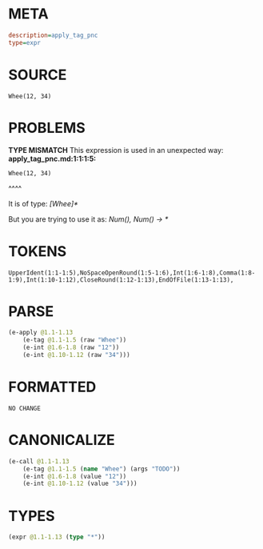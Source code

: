 # META
~~~ini
description=apply_tag_pnc
type=expr
~~~
# SOURCE
~~~roc
Whee(12, 34)
~~~
# PROBLEMS
**TYPE MISMATCH**
This expression is used in an unexpected way:
**apply_tag_pnc.md:1:1:1:5:**
```roc
Whee(12, 34)
```
^^^^

It is of type:
    _[Whee]*_

But you are trying to use it as:
    _Num(*), Num(*) -> *_

# TOKENS
~~~zig
UpperIdent(1:1-1:5),NoSpaceOpenRound(1:5-1:6),Int(1:6-1:8),Comma(1:8-1:9),Int(1:10-1:12),CloseRound(1:12-1:13),EndOfFile(1:13-1:13),
~~~
# PARSE
~~~clojure
(e-apply @1.1-1.13
	(e-tag @1.1-1.5 (raw "Whee"))
	(e-int @1.6-1.8 (raw "12"))
	(e-int @1.10-1.12 (raw "34")))
~~~
# FORMATTED
~~~roc
NO CHANGE
~~~
# CANONICALIZE
~~~clojure
(e-call @1.1-1.13
	(e-tag @1.1-1.5 (name "Whee") (args "TODO"))
	(e-int @1.6-1.8 (value "12"))
	(e-int @1.10-1.12 (value "34")))
~~~
# TYPES
~~~clojure
(expr @1.1-1.13 (type "*"))
~~~
